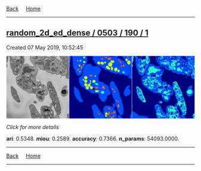 
[Back](..)&nbsp;&nbsp;&nbsp;&nbsp;&nbsp;[Home](https://leapmanlab.github.io/snapshots)

---

<div class="summary"><a href="1"><h2>random_2d_ed_dense / 0503 / 190 / 1</h2></a><p>Created 07 May 2019, 10:52:45
</p><a href="1"><img src="1/media/summary.png" align="center"></a><p>
<i>Click for more details</i>
</p></div>

**ari**: 0.5348. **miou**: 0.2589. **accuracy**: 0.7366. **n_params**: 54093.0000. 

---

[Back](..)&nbsp;&nbsp;&nbsp;&nbsp;&nbsp;[Home](https://leapmanlab.github.io/snapshots)

---